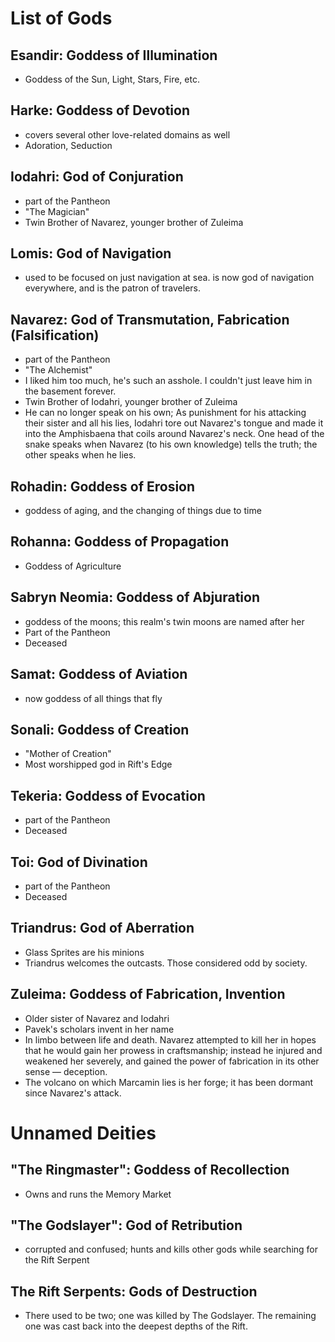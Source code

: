 # List of Gods

## Esandir: Goddess of Illumination 
 - Goddess of the Sun, Light, Stars, Fire, etc.

## Harke: Goddess of Devotion
 - covers several other love-related domains as well
  - Adoration, Seduction

## Iodahri: God of Conjuration
 - part of the Pantheon 
  - "The Magician"
 - Twin Brother of Navarez, younger brother of Zuleima

## Lomis: God of Navigation 
 - used to be focused on just navigation at sea. is now god of navigation everywhere, and is the patron of travelers.

## Navarez: God of Transmutation, Fabrication (Falsification)
 - part of the Pantheon
 - "The Alchemist"
  - I liked him too much, he's such an asshole. I couldn't just leave him in the basement forever.
  - Twin Brother of Iodahri, younger brother of Zuleima
 - He can no longer speak on his own; As punishment for his attacking their sister and all his lies, Iodahri tore out Navarez's tongue and made it into the Amphisbaena that coils around Navarez's neck. One head of the snake speaks when Navarez (to his own knowledge) tells the truth; the other speaks when he lies.

## Rohadin: Goddess of Erosion 
 - goddess of aging, and the changing of things due to time

## Rohanna: Goddess of Propagation
 - Goddess of Agriculture 

## Sabryn Neomia: Goddess of Abjuration
 - goddess of the moons; this realm's twin moons are named after her
 - Part of the Pantheon
 - Deceased

## Samat: Goddess of Aviation 
 - now goddess of all things that fly

## Sonali: Goddess of Creation 
 - "Mother of Creation"
 - Most worshipped god in Rift's Edge

## Tekeria: Goddess of Evocation
 - part of the Pantheon
 - Deceased

## Toi: God of Divination
 - part of the Pantheon
 - Deceased

## Triandrus: God of Aberration 
 - Glass Sprites are his minions
 - Triandrus welcomes the outcasts. Those considered odd by society.

## Zuleima: Goddess of Fabrication, Invention
- Older sister of Navarez and Iodahri
- Pavek's scholars invent in her name
- In limbo between life and death. Navarez attempted to kill her in hopes that he would gain her prowess in craftsmanship; instead he injured and weakened her severely, and gained the power of fabrication in its other sense — deception.
- The volcano on which Marcamin lies is her forge; it has been dormant since Navarez's attack.




# Unnamed Deities

## "The Ringmaster": Goddess of Recollection 
 - Owns and runs the Memory Market

## "The Godslayer": God of Retribution 
 - corrupted and confused; hunts and kills other gods while searching for the Rift Serpent 
## The Rift Serpents: Gods of Destruction 
 - There used to be two; one was killed by The Godslayer. The remaining one was cast back into the deepest depths of the Rift.

